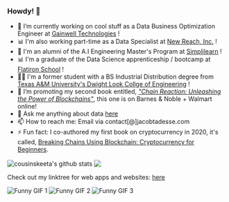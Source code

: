 ### Howdy! 👋

- 🔭 I’m currently working on cool stuff as a Data Business Optimization Engineer at [Gainwell Technologies](https://gainwelltechnologies.com) !
- 📊 I'm also working part-time as a Data Specialist at [New Reach, Inc.](https://newreach.org) ! 
- 🤖 I'm an alumni of the A.I Engineering Master's Program at [Simplilearn](https://www.simplilearn.com/) !
- 📊 I'm a graduate of the Data Science apprenticeship / bootcamp at [Flatiron School](https://flatironschool.com/) !
- 👍🏾 I'm a former student with a BS Industrial Distribution degree from [Texas A&M University's Dwight Look Collge of Engineering]() !  
- 🌱 I’m promoting my second book entitled, [*"Chain Reaction: Unleashing the Power of Blockchains"*](https://www.barnesandnoble.com/w/chain-reaction-robert-bazile/1144091467), this one is on Barnes & Noble + Walmart online!
- 💬 Ask me anything about data [here](https://github.com/cousinskeeta/cousinskeeta/issues)
- 📫 How to reach me: Email via contact[@]jacobtadesse.com
- ⚡ Fun fact: I co-authored my first book on cryptocurrency in 2020, it's called, [Breaking Chains Using Blockchain: Cryptocurrency for Beginners](https://bcubc.life/?add-to-cart=18). 


<img align="center" src="https://github-readme-stats.vercel.app/api?username=cousinskeeta&show_icons=true&include_all_commits=true&theme=radical" alt="cousinskeeta's github stats" />

<img align="center" src="https://github-readme-stats.vercel.app/api/top-langs/?username=cousinskeeta&layout=compact&theme=radical" />

Check out my linktree for web apps and websites:
[here](https://linktr.ee/jacobtadesse)

![Funny GIF 1](https://media.giphy.com/media/G1ifnX4d5tYFACktp9/giphy.gif)
![Funny GIF 2](https://media.giphy.com/media/GbH8vRmrNHdVZhouBt/giphy.gif)
![Funny GIF 3](https://media.giphy.com/media/xT9C25UNTwfZuk85WP/giphy.gif)

